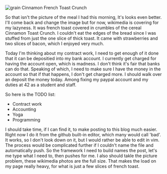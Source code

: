 ![grain](https://upload.wikimedia.org/wikipedia/commons/4/42/FrenchToast.JPG)
Cinnamon French Toast Crunch

So that isn't the picture of the meal I had this morning, It's looks even better.
I'll come back and change the image but for now, wikimedia is covering for my lazyness.
It was french toast covered in crumbles of the cereal Cinnamon Toast Crunch.
I couldn't eat the edges of the bread since I was stuffed from just the one slice of thick toast.
It came with strawberries and two slices of bacon, which I enjoyed very much.

Today I'm thinking about my contract work, I need to get enough of it done that it can be depositied into my bank account.
I currently get charged for having the account open, which is madness. I don't think it's fair that banks can do that.
Speaking of which, I need to make sure I have the money in the account so that if that happens, I don't get charged more.
I should walk over an deposit the money today. Among fixing my paypal account and my duties at 42 as a student and staff.

So here is the TODO list:
* Contract work 
* Accounting
* Yoga
* Programming

I should take time, if I can find it, to make posting to this blog much easier.
Right now I do it from the github built-in editor, which many would call 'bad'.
It works, so I don't look down on it, but I would rather be able to edit in vim.
The process would be complicated further if I couldn't name the file and automatically push.
So the framework I need to build names the post, let's me type what I need to, then pushes for me.
I also should takle the picture problem, these wikimedia photos are the full size.
That makes the load on my page really heavy, for what is just a few slices of french toast.
